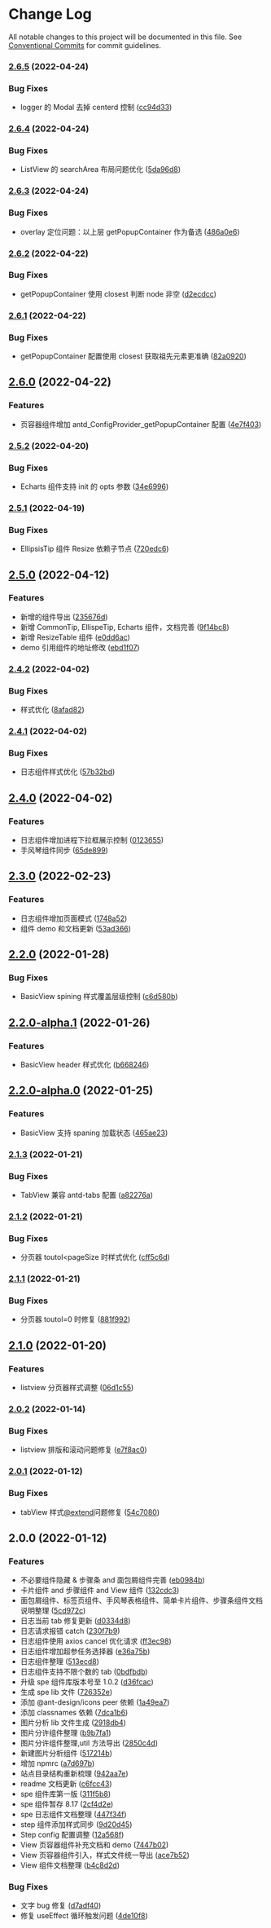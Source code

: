 # Change Log

All notable changes to this project will be documented in this file. See [Conventional Commits](https://conventionalcommits.org) for commit guidelines.

### [2.6.5](https://gitlab.sz.sensetime.com/dcp-fe/dcp-components/compare/@sensetime/pro-spe@2.6.4...@sensetime/pro-spe@2.6.5) (2022-04-24)

### Bug Fixes

- logger 的 Modal 去掉 centerd 控制 ([cc94d33](https://gitlab.sz.sensetime.com/dcp-fe/dcp-components/commit/cc94d3338b212565181bec8e6487bba4d9877630))

### [2.6.4](https://gitlab.sz.sensetime.com/dcp-fe/dcp-components/compare/@sensetime/pro-spe@2.6.3...@sensetime/pro-spe@2.6.4) (2022-04-24)

### Bug Fixes

- ListView 的 searchArea 布局问题优化 ([5da96d8](https://gitlab.sz.sensetime.com/dcp-fe/dcp-components/commit/5da96d8704473fd36706bcd6338289f453c24393))

### [2.6.3](https://gitlab.sz.sensetime.com/dcp-fe/dcp-components/compare/@sensetime/pro-spe@2.6.2...@sensetime/pro-spe@2.6.3) (2022-04-24)

### Bug Fixes

- overlay 定位问题：以上层 getPopupContainer 作为备选 ([486a0e6](https://gitlab.sz.sensetime.com/dcp-fe/dcp-components/commit/486a0e685531dd06ff795e1e8cc325d4203a4da7))

### [2.6.2](https://gitlab.sz.sensetime.com/dcp-fe/dcp-components/compare/@sensetime/pro-spe@2.6.1...@sensetime/pro-spe@2.6.2) (2022-04-22)

### Bug Fixes

- getPopupContainer 使用 closest 判断 node 非空 ([d2ecdcc](https://gitlab.sz.sensetime.com/dcp-fe/dcp-components/commit/d2ecdcc101fa4c01267bde997ae001ccee105e00))

### [2.6.1](https://gitlab.sz.sensetime.com/dcp-fe/dcp-components/compare/@sensetime/pro-spe@2.6.0...@sensetime/pro-spe@2.6.1) (2022-04-22)

### Bug Fixes

- getPopupContainer 配置使用 closest 获取祖先元素更准确 ([82a0920](https://gitlab.sz.sensetime.com/dcp-fe/dcp-components/commit/82a0920e57a8446d35d01bc904094b9db2e40a42))

## [2.6.0](https://gitlab.sz.sensetime.com/dcp-fe/dcp-components/compare/@sensetime/pro-spe@2.5.2...@sensetime/pro-spe@2.6.0) (2022-04-22)

### Features

- 页容器组件增加 antd_ConfigProvider_getPopupContainer 配置 ([4e7f403](https://gitlab.sz.sensetime.com/dcp-fe/dcp-components/commit/4e7f403de39ed9582451fb9f365d6df414a195be))

### [2.5.2](https://gitlab.sz.sensetime.com/dcp-fe/dcp-components/compare/@sensetime/pro-spe@2.5.1...@sensetime/pro-spe@2.5.2) (2022-04-20)

### Bug Fixes

- Echarts 组件支持 init 的 opts 参数 ([34e6996](https://gitlab.sz.sensetime.com/dcp-fe/dcp-components/commit/34e6996ac86961911477688887d86cfd3ee12191))

### [2.5.1](https://gitlab.sz.sensetime.com/dcp-fe/dcp-components/compare/@sensetime/pro-spe@2.5.0...@sensetime/pro-spe@2.5.1) (2022-04-19)

### Bug Fixes

- EllipsisTip 组件 Resize 依赖子节点 ([720edc6](https://gitlab.sz.sensetime.com/dcp-fe/dcp-components/commit/720edc616736b2dea7da6d31a9de2cda70a39e97))

## [2.5.0](https://gitlab.sz.sensetime.com/dcp-fe/dcp-components/compare/@sensetime/pro-spe@2.4.2...@sensetime/pro-spe@2.5.0) (2022-04-12)

### Features

- 新增的组件导出 ([235676d](https://gitlab.sz.sensetime.com/dcp-fe/dcp-components/commit/235676d00e6c71c843aaa7624d72e4682cb7ba58))
- 新增 CommonTip, EllispeTip, Echarts 组件，文档完善 ([9f14bc8](https://gitlab.sz.sensetime.com/dcp-fe/dcp-components/commit/9f14bc875eba828446ed163ab8687330a5f9f23a))
- 新增 ResizeTable 组件 ([e0dd6ac](https://gitlab.sz.sensetime.com/dcp-fe/dcp-components/commit/e0dd6ac40e03cff4f2ddb56c98ed041afb1aa2bc))
- demo 引用组件的地址修改 ([ebd1f07](https://gitlab.sz.sensetime.com/dcp-fe/dcp-components/commit/ebd1f07b5d959748634a3cb41a41f5a7b7552f8e))

### [2.4.2](https://gitlab.sz.sensetime.com/dcp-fe/dcp-components/compare/@sensetime/pro-spe@2.4.1...@sensetime/pro-spe@2.4.2) (2022-04-02)

### Bug Fixes

- 样式优化 ([8afad82](https://gitlab.sz.sensetime.com/dcp-fe/dcp-components/commit/8afad82cc6ffef843b49f896f0540edd461d4d2a))

### [2.4.1](https://gitlab.sz.sensetime.com/dcp-fe/dcp-components/compare/@sensetime/pro-spe@2.4.0...@sensetime/pro-spe@2.4.1) (2022-04-02)

### Bug Fixes

- 日志组件样式优化 ([57b32bd](https://gitlab.sz.sensetime.com/dcp-fe/dcp-components/commit/57b32bdc3a969a9a09bc5001440afb475aaab82f))

## [2.4.0](https://gitlab.sz.sensetime.com/dcp-fe/dcp-components/compare/@sensetime/pro-spe@2.3.0...@sensetime/pro-spe@2.4.0) (2022-04-02)

### Features

- 日志组件增加进程下拉框展示控制 ([0123655](https://gitlab.sz.sensetime.com/dcp-fe/dcp-components/commit/0123655403b97c6cb9bbe3d31302893bbf2441a6))
- 手风琴组件同步 ([65de899](https://gitlab.sz.sensetime.com/dcp-fe/dcp-components/commit/65de899f682eaa317748cafffd1d519ee9f352a6))

## [2.3.0](https://gitlab.sz.sensetime.com/dcp-fe/dcp-components/compare/@sensetime/pro-spe@2.2.0...@sensetime/pro-spe@2.3.0) (2022-02-23)

### Features

- 日志组件增加页面模式 ([1748a52](https://gitlab.sz.sensetime.com/dcp-fe/dcp-components/commit/1748a52347deee9d0a3a80c15e6ae508d5dffbff))
- 组件 demo 和文档更新 ([53ad366](https://gitlab.sz.sensetime.com/dcp-fe/dcp-components/commit/53ad366e679ac78b26bc498d610cec68fa27f995))

## [2.2.0](https://gitlab.sz.sensetime.com/dcp-fe/dcp-components/compare/@sensetime/pro-spe@2.2.0-alpha.1...@sensetime/pro-spe@2.2.0) (2022-01-28)

### Bug Fixes

- BasicView spining 样式覆盖层级控制 ([c6d580b](https://gitlab.sz.sensetime.com/dcp-fe/dcp-components/commit/c6d580bf6d463a6080ffc609d46983ec07f2987b))

## [2.2.0-alpha.1](https://gitlab.sz.sensetime.com/dcp-fe/dcp-components/compare/@sensetime/pro-spe@2.2.0-alpha.0...@sensetime/pro-spe@2.2.0-alpha.1) (2022-01-26)

### Features

- BasicView header 样式优化 ([b668246](https://gitlab.sz.sensetime.com/dcp-fe/dcp-components/commit/b6682467ed3c7eafbc4564361da9aae68072cef8))

## [2.2.0-alpha.0](https://gitlab.sz.sensetime.com/dcp-fe/dcp-components/compare/@sensetime/pro-spe@2.1.3...@sensetime/pro-spe@2.2.0-alpha.0) (2022-01-25)

### Features

- BasicView 支持 spaning 加载状态 ([465ae23](https://gitlab.sz.sensetime.com/dcp-fe/dcp-components/commit/465ae23f6299ec9316d13bc4d4dfd6f4bf694a32))

### [2.1.3](https://gitlab.sz.sensetime.com/dcp-fe/dcp-components/compare/@sensetime/pro-spe@2.1.2...@sensetime/pro-spe@2.1.3) (2022-01-21)

### Bug Fixes

- TabView 兼容 antd-tabs 配置 ([a82276a](https://gitlab.sz.sensetime.com/dcp-fe/dcp-components/commit/a82276adc29a515de482e06118bee56ec554c2ff))

### [2.1.2](https://gitlab.sz.sensetime.com/dcp-fe/dcp-components/compare/@sensetime/pro-spe@2.1.1...@sensetime/pro-spe@2.1.2) (2022-01-21)

### Bug Fixes

- 分页器 toutol<pageSize 时样式优化 ([cff5c6d](https://gitlab.sz.sensetime.com/dcp-fe/dcp-components/commit/cff5c6d12b33a853c9263aa9d5fb614636189b77))

### [2.1.1](https://gitlab.sz.sensetime.com/dcp-fe/dcp-components/compare/@sensetime/pro-spe@2.1.0...@sensetime/pro-spe@2.1.1) (2022-01-21)

### Bug Fixes

- 分页器 toutol=0 时修复 ([881f992](https://gitlab.sz.sensetime.com/dcp-fe/dcp-components/commit/881f99251b499ab261bbe170a97a64c45f1c190d))

## [2.1.0](https://gitlab.sz.sensetime.com/dcp-fe/dcp-components/compare/@sensetime/pro-spe@2.0.2...@sensetime/pro-spe@2.1.0) (2022-01-20)

### Features

- listview 分页器样式调整 ([06d1c55](https://gitlab.sz.sensetime.com/dcp-fe/dcp-components/commit/06d1c5571601c244349857390f146708ae9cc6a1))

### [2.0.2](https://gitlab.sz.sensetime.com/dcp-fe/dcp-components/compare/@sensetime/pro-spe@2.0.1...@sensetime/pro-spe@2.0.2) (2022-01-14)

### Bug Fixes

- listview 排版和滚动问题修复 ([e7f8ac0](https://gitlab.sz.sensetime.com/dcp-fe/dcp-components/commit/e7f8ac073777313f2d4acf0b52ab9e1421820862))

### [2.0.1](https://gitlab.sz.sensetime.com/dcp-fe/dcp-components/compare/@sensetime/pro-spe@2.0.0...@sensetime/pro-spe@2.0.1) (2022-01-12)

### Bug Fixes

- tabView 样式[@extend](https://gitlab.sz.sensetime.com/extend)问题修复 ([54c7080](https://gitlab.sz.sensetime.com/dcp-fe/dcp-components/commit/54c7080d85cf71d7bab9a494a4d209e38265fc40))

## 2.0.0 (2022-01-12)

### Features

- 不必要组件隐藏 & 步骤条 and 面包屑组件完善 ([eb0984b](https://gitlab.sz.sensetime.com/dcp-fe/dcp-components/commit/eb0984be3d0d1c66f904bcdb1881632616bdfb28))
- 卡片组件 and 步骤组件 and View 组件 ([132cdc3](https://gitlab.sz.sensetime.com/dcp-fe/dcp-components/commit/132cdc303e29b36489108b479e8549c4451bccb3))
- 面包屑组件、标签页组件、手风琴表格组件、简单卡片组件、步骤条组件文档说明整理 ([5cd972c](https://gitlab.sz.sensetime.com/dcp-fe/dcp-components/commit/5cd972cad79487cc61eff4c09336efbacc11bb36))
- 日志当前 tab 修复更新 ([d0334d8](https://gitlab.sz.sensetime.com/dcp-fe/dcp-components/commit/d0334d889ac9ab435ff6516851ca4173b18dda3a))
- 日志请求报错 catch ([230f7b9](https://gitlab.sz.sensetime.com/dcp-fe/dcp-components/commit/230f7b9925b7605f6c6591c5e7a6dc2cf42ace53))
- 日志组件使用 axios cancel 优化请求 ([ff3ec98](https://gitlab.sz.sensetime.com/dcp-fe/dcp-components/commit/ff3ec9828bf3da798cdd8e17d8101934ef977c84))
- 日志组件增加超参任务选择器 ([e36a75b](https://gitlab.sz.sensetime.com/dcp-fe/dcp-components/commit/e36a75bac2785d28655d77d9f36175166ffa4884))
- 日志组件整理 ([513ecd8](https://gitlab.sz.sensetime.com/dcp-fe/dcp-components/commit/513ecd846af4e158665e8bd4aecafe0e83d504c6))
- 日志组件支持不限个数的 tab ([0bdfbdb](https://gitlab.sz.sensetime.com/dcp-fe/dcp-components/commit/0bdfbdb0a25f30e92e215eddca7086b1609f7ea4))
- 升级 spe 组件库版本号至 1.0.2 ([d36fcac](https://gitlab.sz.sensetime.com/dcp-fe/dcp-components/commit/d36fcacfbf8f5fe61ff81534bf1b0b9da9146146))
- 生成 spe lib 文件 ([726352e](https://gitlab.sz.sensetime.com/dcp-fe/dcp-components/commit/726352e8595206e700daafb27454c170ad681f44))
- 添加 @ant-design/icons peer 依赖 ([1a49ea7](https://gitlab.sz.sensetime.com/dcp-fe/dcp-components/commit/1a49ea7ef2a0b25cab1feffbaa65a8b923c97772))
- 添加 classnames 依赖 ([7dca1b6](https://gitlab.sz.sensetime.com/dcp-fe/dcp-components/commit/7dca1b671234eb8d5e3a128a4a624286998c2e9b))
- 图片分析 lib 文件生成 ([2918db4](https://gitlab.sz.sensetime.com/dcp-fe/dcp-components/commit/2918db484318a8601b8d76384c522f478936f288))
- 图片分许组件整理 ([b9b7fa1](https://gitlab.sz.sensetime.com/dcp-fe/dcp-components/commit/b9b7fa17c76f3c45a148f108de2b8c5208cf12ee))
- 图片分许组件整理,util 方法导出 ([2850c4d](https://gitlab.sz.sensetime.com/dcp-fe/dcp-components/commit/2850c4db01eb83b5b9109fdfa295687509c1197a))
- 新建图片分析组件 ([517214b](https://gitlab.sz.sensetime.com/dcp-fe/dcp-components/commit/517214beeea3174615da3570eef88d8947642588))
- 增加 npmrc ([a7d697b](https://gitlab.sz.sensetime.com/dcp-fe/dcp-components/commit/a7d697b6ce15129c556ea3fd783473a8ef8fee3b))
- 站点目录结构重新梳理 ([942aa7e](https://gitlab.sz.sensetime.com/dcp-fe/dcp-components/commit/942aa7ee858a0802a05a5679dc3cb578295e4ab3))
- readme 文档更新 ([c6fcc43](https://gitlab.sz.sensetime.com/dcp-fe/dcp-components/commit/c6fcc432b86e4d703715195174fd5f3a43a4c8ef))
- spe 组件库第一版 ([311f5b8](https://gitlab.sz.sensetime.com/dcp-fe/dcp-components/commit/311f5b87fbf7c45d384d8fe9a02056f73a5dcb13))
- spe 组件暂存 8.17 ([2cf4d2e](https://gitlab.sz.sensetime.com/dcp-fe/dcp-components/commit/2cf4d2e3fb7d3212d5dcd21dfe57091eefd7fc34))
- spe 日志组件文档整理 ([447f34f](https://gitlab.sz.sensetime.com/dcp-fe/dcp-components/commit/447f34f4d189551bca255dc95c88776f0fb516b9))
- step 组件添加样式同步 ([9d20d45](https://gitlab.sz.sensetime.com/dcp-fe/dcp-components/commit/9d20d4590f2e92744875b49c28f01e09a53ae58d))
- Step config 配置调整 ([12a568f](https://gitlab.sz.sensetime.com/dcp-fe/dcp-components/commit/12a568f04d97cba0762ec55250a92ce9910a38af))
- View 页容器组件补充文档和 demo ([7447b02](https://gitlab.sz.sensetime.com/dcp-fe/dcp-components/commit/7447b024c61f07b2b5e2cfdce01bf6721870d9fd))
- View 页容器组件引入，样式文件统一导出 ([ace7b52](https://gitlab.sz.sensetime.com/dcp-fe/dcp-components/commit/ace7b5245dffa90b9d8262d3a686f59e797a6784))
- View 组件文档整理 ([b4c8d2d](https://gitlab.sz.sensetime.com/dcp-fe/dcp-components/commit/b4c8d2d1dad1f74cff9e7736f21b3c27bf2f5ff1))

### Bug Fixes

- 文字 bug 修复 ([d7adf40](https://gitlab.sz.sensetime.com/dcp-fe/dcp-components/commit/d7adf40ed1f9f2d4266519878aa519b38402d0e2))
- 修复 useEffect 循环触发问题 ([4de10f8](https://gitlab.sz.sensetime.com/dcp-fe/dcp-components/commit/4de10f8ed4e989db168a67e0f4ea2fb42e74aa57))
